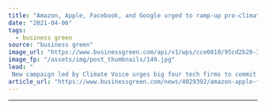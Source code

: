 ```yaml
---
title: "Amazon, Apple, Facebook, and Google urged to ramp-up pro-climate action lobbying"
date: "2021-04-06"
tags: 
  - business green
source: "business green"
image_url: "https://www.businessgreen.com/api/v1/wps/cce6010/95cd2b20-3466-4a3c-b240-c68bcb5b7b0c/4/Solar-1-19-3-185x114.jpg"
image_fp: "/assets/img/post_thumbnails/149.jpg"
lead: "
 New campaign led by Climate Voice urges big four tech firms to commit to spending a fifth of their lobbying budget on efforts to push for bold climate policy action ..."
article_url: "https://www.businessgreen.com/news/4029392/amazon-apple-facebook-google-urged-ramp-pro-climate-action-lobbying"
---
```


---
